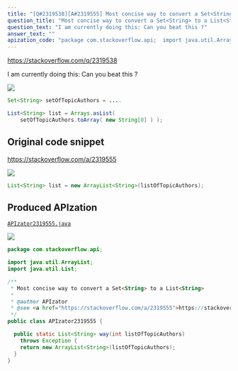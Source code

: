 ```yaml
---
title: "[Q#2319538][A#2319555] Most concise way to convert a Set<String> to a List<String>"
question_title: "Most concise way to convert a Set<String> to a List<String>"
question_text: "I am currently doing this: Can you beat this ?"
answer_text: ""
apization_code: "package com.stackoverflow.api;  import java.util.ArrayList; import java.util.List;  /**  * Most concise way to convert a Set<String> to a List<String>  *  * @author APIzator  * @see <a href=\"https://stackoverflow.com/a/2319555\">https://stackoverflow.com/a/2319555</a>  */ public class APIzator2319555 {    public static List<String> way(int listOfTopicAuthors)     throws Exception {     return new ArrayList<String>(listOfTopicAuthors);   } }"
---
```


https://stackoverflow.com/q/2319538

I am currently doing this:
Can you beat this ?


<div class="code-logo"><img src="/stackoverflow.png" /></div>

```java
Set<String> setOfTopicAuthors = ....

List<String> list = Arrays.asList( 
    setOfTopicAuthors.toArray( new String[0] ) );
```


## Original code snippet

https://stackoverflow.com/a/2319555



<div class="code-logo"><img src="/stackoverflow.png" /></div>

```java
List<String> list = new ArrayList<String>(listOfTopicAuthors);
```

## Produced APIzation

[`APIzator2319555.java`](https://github.com/pasqualesalza/apization-temp/raw/main/data/search/APIzator2319555.java)

<div class="code-logo"><img src="/apizator.png" /></div>

```java
package com.stackoverflow.api;

import java.util.ArrayList;
import java.util.List;

/**
 * Most concise way to convert a Set<String> to a List<String>
 *
 * @author APIzator
 * @see <a href="https://stackoverflow.com/a/2319555">https://stackoverflow.com/a/2319555</a>
 */
public class APIzator2319555 {

  public static List<String> way(int listOfTopicAuthors)
    throws Exception {
    return new ArrayList<String>(listOfTopicAuthors);
  }
}

```